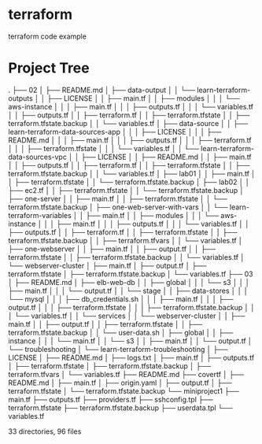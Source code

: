 # terraform
terraform code example

# Project Tree
.
├── 02
│   ├── README.md
│   ├── data-output
│   │   └── learn-terraform-outputs
│   │       ├── LICENSE
│   │       ├── main.tf
│   │       ├── modules
│   │       │   └── aws-instance
│   │       │       ├── main.tf
│   │       │       ├── outputs.tf
│   │       │       └── variables.tf
│   │       ├── outputs.tf
│   │       ├── terraform.tf
│   │       ├── terraform.tfstate
│   │       ├── terraform.tfstate.backup
│   │       └── variables.tf
│   ├── data-source
│   │   ├── learn-terraform-data-sources-app
│   │   │   ├── LICENSE
│   │   │   ├── README.md
│   │   │   ├── main.tf
│   │   │   ├── outputs.tf
│   │   │   ├── terraform.tf
│   │   │   ├── terraform.tfstate
│   │   │   └── variables.tf
│   │   └── learn-terraform-data-sources-vpc
│   │       ├── LICENSE
│   │       ├── README.md
│   │       ├── main.tf
│   │       ├── outputs.tf
│   │       ├── terraform.tf
│   │       ├── terraform.tfstate
│   │       ├── terraform.tfstate.backup
│   │       └── variables.tf
│   ├── lab01
│   │   ├── main.tf
│   │   ├── terraform.tfstate
│   │   └── terraform.tfstate.backup
│   ├── lab02
│   │   ├── ec2.tf
│   │   ├── terraform.tfstate
│   │   └── terraform.tfstate.backup
│   ├── one-server
│   │   ├── main.tf
│   │   ├── terraform.tfstate
│   │   └── terraform.tfstate.backup
│   ├── one-web-server-with-vars
│   │   └── learn-terraform-variables
│   │       ├── main.tf
│   │       ├── modules
│   │       │   └── aws-instance
│   │       │       ├── main.tf
│   │       │       ├── outputs.tf
│   │       │       └── variables.tf
│   │       ├── outputs.tf
│   │       ├── terraform.tf
│   │       ├── terraform.tfstate
│   │       ├── terraform.tfstate.backup
│   │       ├── terraform.tfvars
│   │       └── variables.tf
│   ├── one-webserver
│   │   ├── main.tf
│   │   ├── output.tf
│   │   ├── terraform.tfstate
│   │   ├── terraform.tfstate.backup
│   │   └── variables.tf
│   └── webserver-cluster
│       ├── main.tf
│       ├── output.tf
│       ├── terraform.tfstate
│       ├── terraform.tfstate.backup
│       └── variables.tf
├── 03
│   ├── README.md
│   ├── elb-web-db
│   │   ├── global
│   │   │   └── s3
│   │   │       ├── main.tf
│   │   │       └── output.tf
│   │   └── stage
│   │       ├── data-stores
│   │       │   └── mysql
│   │       │       ├── db_credentials.sh
│   │       │       ├── main.tf
│   │       │       ├── output.tf
│   │       │       ├── terraform.tfstate
│   │       │       ├── terraform.tfstate.backup
│   │       │       └── variables.tf
│   │       └── services
│   │           └── webserver-cluster
│   │               ├── main.tf
│   │               ├── output.tf
│   │               ├── terraform.tfstate
│   │               ├── terraform.tfstate.backup
│   │               └── user-data.sh
│   ├── global
│   │   ├── instance
│   │   │   └── main.tf
│   │   └── s3
│   │       ├── main.tf
│   │       └── output.tf
│   └── troubleshooting
│       └── learn-terraform-troubleshooting
│           ├── LICENSE
│           ├── README.md
│           ├── logs.txt
│           ├── main.tf
│           ├── outputs.tf
│           ├── terraform.tfstate
│           ├── terraform.tfstate.backup
│           ├── terraform.tfvars
│           └── variables.tf
├── README.md
├── covertf
│   ├── README.md
│   ├── main.tf
│   ├── origin.yaml
│   ├── output.tf
│   ├── terraform.tfstate
│   └── terraform.tfstate.backup
└── miniproject1
    ├── main.tf
    ├── outputs.tf
    ├── providers.tf
    ├── sshconfig.tpl
    ├── terraform.tfstate
    ├── terraform.tfstate.backup
    ├── userdata.tpl
    └── variables.tf

33 directories, 96 files
